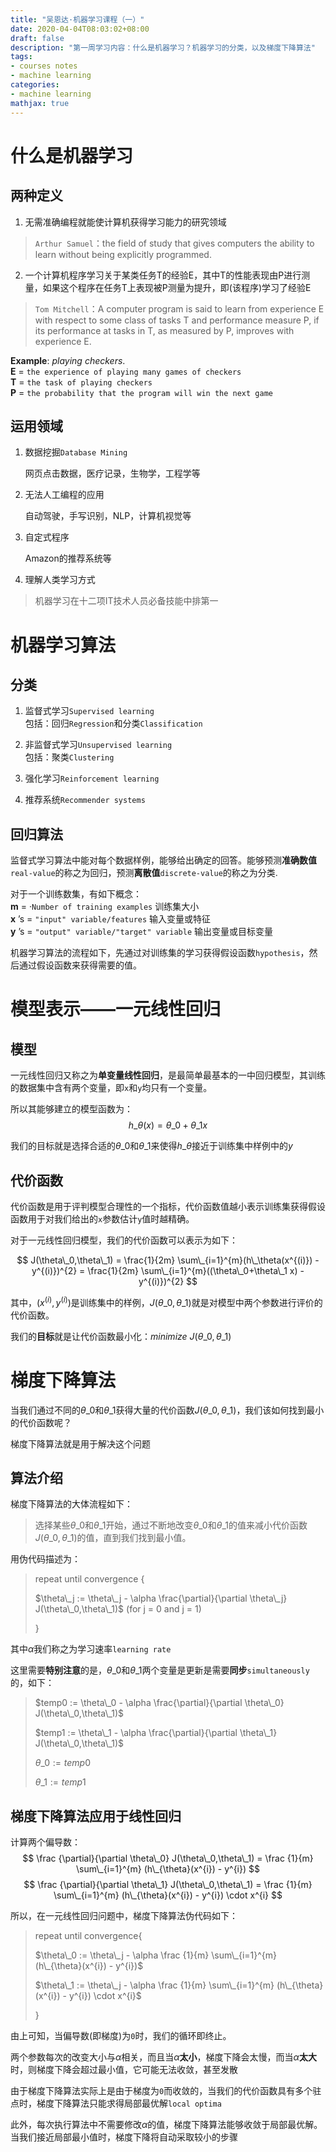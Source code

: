 ```yaml
---
title: "吴恩达·机器学习课程（一）"
date: 2020-04-04T08:03:02+08:00
draft: false
description: "第一周学习内容：什么是机器学习？机器学习的分类，以及梯度下降算法"
tags: 
- courses notes
- machine learning
categories: 
- machine learning
mathjax: true
---
```


# 什么是机器学习

## 两种定义  

1. 无需准确编程就能使计算机获得学习能力的研究领域  

>`Arthur Samuel`：the field of study that gives computers the ability to learn without being explicitly programmed.  

2. 一个计算机程序学习关于某类任务T的经验E，其中T的性能表现由P进行测量，如果这个程序在任务T上表现被P测量为提升，即(该程序)学习了经验E

>`Tom Mitchell`：A computer program is said to learn from experience E with respect to some class of tasks T and performance measure P, if its performance at tasks in T, as measured by P, improves with experience E.  

**Example**: *playing checkers*.  
**E** = `the experience of playing many games of checkers`  
**T** = `the task of playing checkers`  
**P** = `the probability that the program will win the next game`  

## 运用领域  

1. 数据挖掘`Database Mining`  
   
    网页点击数据，医疗记录，生物学，工程学等  
2. 无法人工编程的应用  
   
    自动驾驶，手写识别，NLP，计算机视觉等  
3. 自定式程序  
   
    Amazon的推荐系统等  
4. 理解人类学习方式  

> 机器学习在十二项IT技术人员必备技能中排第一  

# 机器学习算法  

## 分类  

1. 监督式学习`Supervised learning`  
    包括：回归`Regression`和分类`Classification` 

2. 非监督式学习`Unsupervised learning`  
    包括：聚类`Clustering`  

3. 强化学习`Reinforcement learning`  

4. 推荐系统`Recommender systems`

## 回归算法

监督式学习算法中能对每个数据样例，能够给出确定的回答。能够预测**准确数值**`real-value`的称之为回归，预测**离散值**`discrete-value`的称之为分类.  

对于一个训练数集，有如下概念：  
**m** = ·`Number of training examples`  训练集大小  
**x** ’s = `"input" variable/features` 输入变量或特征  
**y** ’s = `"output" variable/"target" variable` 输出变量或目标变量  


机器学习算法的流程如下，先通过对训练集的学习获得假设函数`hypothesis`，然后通过假设函数来获得需要的值。  

  
# 模型表示——一元线性回归

## 模型

一元线性回归又称之为**单变量线性回归**，是最简单最基本的一中回归模型，其训练的数据集中含有两个变量，即`x`和`y`均只有一个变量。  

所以其能够建立的模型函数为：
$$
h\_\theta (x) = \theta\_0 + \theta\_1 x
$$

我们的目标就是选择合适的$\theta\_0$和$\theta\_1$来使得$h\_\theta$接近于训练集中样例中的$y$

## 代价函数

代价函数是用于评判模型合理性的一个指标，代价函数值越小表示训练集获得假设函数用于对我们给出的`x`参数估计`y`值时越精确。  

对于一元线性回归模型，我们的代价函数可以表示为如下：  

$$
J(\theta\_0,\theta\_1) = \frac{1}{2m} \sum\_{i=1}^{m}(h\_\theta(x^{(i)}) - y^{(i)})^{2} = \frac{1}{2m} \sum\_{i=1}^{m}((\theta\_0+\theta\_1 x) - y^{(i)})^{2}
$$

其中，$(x^{(i)},y^{(i)})$是训练集中的样例，$J(\theta\_0,\theta\_1)$就是对模型中两个参数进行评价的代价函数。  

我们的**目标**就是让代价函数最小化：$minimize \  J(\theta\_0,\theta\_1)$ 


# 梯度下降算法

当我们通过不同的$\theta\_0$和$\theta\_1$获得大量的代价函数$J(\theta\_0,\theta\_1)$，我们该如何找到最小的代价函数呢？  

梯度下降算法就是用于解决这个问题  
## 算法介绍
梯度下降算法的大体流程如下：  
> 选择某些$\theta\_0$和$\theta\_1$开始，通过不断地改变$\theta\_0$和$\theta\_1$的值来减小代价函数$J(\theta\_0,\theta\_1)$的值，直到我们找到最小值。  

用伪代码描述为：
> repeat until convergence {  
>  
>    $\theta\_j := \theta\_j - \alpha \frac{\partial}{\partial \theta\_j} J(\theta\_0,\theta\_1)$  (for j = 0 and j = 1)  
>  
> }  

其中$\alpha$我们称之为学习速率`learning rate`

这里需要**特别注意**的是，$\theta\_0$和$\theta\_1$两个变量是更新是需要**同步**`simultaneously`的，如下：  

> $temp0 := \theta\_0 - \alpha \frac{\partial}{\partial \theta\_0} J(\theta\_0,\theta\_1)$  
>  
> $temp1 := \theta\_1 - \alpha \frac{\partial}{\partial \theta\_1} J(\theta\_0,\theta\_1)$  
>  
> $\theta\_0 := temp0$  
>  
> $\theta\_1 := temp1$  

## 梯度下降算法应用于线性回归

计算两个偏导数：  
$$
\frac {\partial}{\partial \theta\_0} J(\theta\_0,\theta\_1) = \frac {1}{m} \sum\_{i=1}^{m} (h\_{\theta}(x^{i}) - y^{i})
$$
$$
\frac {\partial}{\partial \theta\_1} J(\theta\_0,\theta\_1) = \frac {1}{m} \sum\_{i=1}^{m} (h\_{\theta}(x^{i}) - y^{i}) \cdot x^{i}  
$$

所以，在一元线性回归问题中，梯度下降算法伪代码如下：  
> repeat until convergence{  
>  
>    $\theta\_0 := \theta\_j - \alpha \frac {1}{m} \sum\_{i=1}^{m} (h\_{\theta}(x^{i}) - y^{i})$  
>  
>    $\theta\_1 := \theta\_j - \alpha \frac {1}{m} \sum\_{i=1}^{m} (h\_{\theta}(x^{i}) - y^{i}) \cdot x^{i}$  
>  
> } 

由上可知，当偏导数(即梯度)为`0`时，我们的循环即终止。  

两个参数每次的改变大小与$\alpha$相关，而且当$\alpha$**太小**，梯度下降会太慢，而当$\alpha$**太大**时，则梯度下降会超过最小值，它可能无法收敛，甚至发散  

由于梯度下降算法实际上是由于梯度为`0`而收敛的，当我们的代价函数具有多个驻点时，梯度下降算法只能求得局部最优解`local optima`  

此外，每次执行算法中不需要修改$\alpha$的值，梯度下降算法能够收敛于局部最优解。当我们接近局部最小值时，梯度下降将自动采取较小的步骤